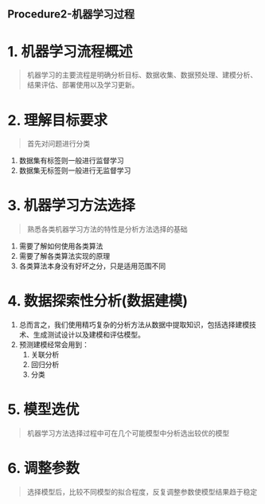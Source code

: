 Procedure2-机器学习过程
---

# 1. 机器学习流程概述
> 机器学习的主要流程是明确分析目标、数据收集、数据预处理、建模分析、结果评估、部署使用以及学习更新。

# 2. 理解目标要求
> 首先对问题进行分类

1. 数据集有标签则一般进行监督学习
2. 数据集无标签则一般进行无监督学习

# 3. 机器学习方法选择
> 熟悉各类机器学习方法的特性是分析方法选择的基础

1. 需要了解如何使用各类算法
2. 需要了解各类算法实现的原理
3. 各类算法本身没有好坏之分，只是适用范围不同

# 4. 数据探索性分析(数据建模)
1. 总而言之，我们使用精巧复杂的分析方法从数据中提取知识，包括选择建模技术、生成测试设计以及建模和评估模型。
2. 预测建模经常会用到：
   1. 关联分析
   2. 回归分析
   3. 分类

# 5. 模型选优
> 机器学习方法选择过程中可在几个可能模型中分析选出较优的模型

# 6. 调整参数
> 选择模型后，比较不同模型的拟合程度，反复调整参数使模型结果趋于稳定